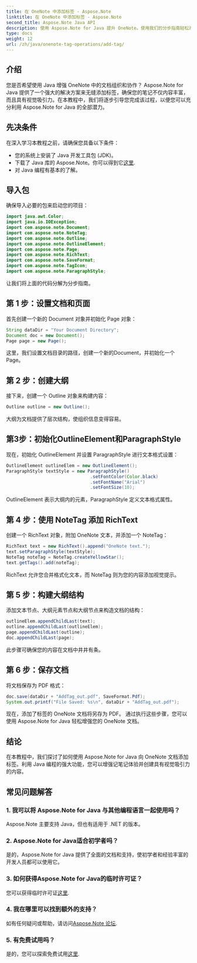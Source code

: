 ```yaml
---
title: 在 OneNote 中添加标签 - Aspose.Note
linktitle: 在 OneNote 中添加标签 - Aspose.Note
second_title: Aspose.Note Java API
description: 使用 Aspose.Note for Java 提升 OneNote。使用我们的分步指南轻松添加标签。现在就加强组织和协作！
type: docs
weight: 12
url: /zh/java/onenote-tag-operations/add-tag/
---
```

## 介绍
您是否希望使用 Java 增强 OneNote 中的文档组织和协作？ Aspose.Note for Java 提供了一个强大的解决方案来无缝添加标签，确保您的笔记不仅内容丰富，而且具有视觉吸引力。在本教程中，我们将逐步引导您完成该过程，以便您可以充分利用 Aspose.Note for Java 的全部潜力。
## 先决条件
在深入学习本教程之前，请确保您具备以下条件：
- 您的系统上安装了 Java 开发工具包 (JDK)。
- 下载了 Java 库的 Aspose.Note。你可以得到它[这里](https://releases.aspose.com/note/java/).
- 对 Java 编程有基本的了解。
## 导入包
确保导入必要的包来启动您的项目：
```java
import java.awt.Color;
import java.io.IOException;
import com.aspose.note.Document;
import com.aspose.note.NoteTag;
import com.aspose.note.Outline;
import com.aspose.note.OutlineElement;
import com.aspose.note.Page;
import com.aspose.note.RichText;
import com.aspose.note.SaveFormat;
import com.aspose.note.TagIcon;
import com.aspose.note.ParagraphStyle;
```
让我们将上面的代码分解为分步指南。
## 第 1 步：设置文档和页面
首先创建一个新的 Document 对象并初始化 Page 对象：
```java
String dataDir = "Your Document Directory";
Document doc = new Document();
Page page = new Page();
```
这里，我们设置文档目录的路径，创建一个新的Document，并初始化一个Page。
## 第 2 步：创建大纲
接下来，创建一个 Outline 对象来构建内容：
```java
Outline outline = new Outline();
```
大纲为文档提供了层次结构，使组织信息变得容易。
## 第3步：初始化OutlineElement和ParagraphStyle
现在，初始化 OutlineElement 并设置 ParagraphStyle 进行文本格式设置：
```java
OutlineElement outlineElem = new OutlineElement();
ParagraphStyle textStyle = new ParagraphStyle()
                                .setFontColor(Color.black)
                                .setFontName("Arial")
                                .setFontSize(10);
```
OutlineElement 表示大纲内的元素，ParagraphStyle 定义文本格式属性。
## 第 4 步：使用 NoteTag 添加 RichText
创建一个 RichText 对象，附加 OneNote 文本，并添加一个 NoteTag：
```java
RichText text = new RichText().append("OneNote text.");
text.setParagraphStyle(textStyle);
NoteTag noteTag = NoteTag.createYellowStar();
text.getTags().add(noteTag);
```
RichText 允许您合并格式化文本，而 NoteTag 则为您的内容添加视觉提示。
## 第 5 步：构建大纲结构
添加文本节点、大纲元素节点和大纲节点来构造文档的结构：
```java
outlineElem.appendChildLast(text);
outline.appendChildLast(outlineElem);
page.appendChildLast(outline);
doc.appendChildLast(page);
```
此步骤可确保您的内容在文档中井井有条。
## 第 6 步：保存文档
将文档保存为 PDF 格式：
```java
doc.save(dataDir + "AddTag_out.pdf", SaveFormat.Pdf);
System.out.printf("File Saved: %s\n", dataDir + "AddTag_out.pdf");
```
现在，添加了标签的 OneNote 文档将另存为 PDF。
通过执行这些步骤，您可以使用 Aspose.Note for Java 轻松增强您的 OneNote 文档。
## 结论
在本教程中，我们探讨了如何使用 Aspose.Note for Java 向 OneNote 文档添加标签。利用 Java 编程的强大功能，您可以增强记笔记体验并创建具有视觉吸引力的内容。
## 常见问题解答
### 1. 我可以将 Aspose.Note for Java 与其他编程语言一起使用吗？
Aspose.Note 主要支持 Java，但也有适用于 .NET 的版本。
### 2. Aspose.Note for Java适合初学者吗？
是的，Aspose.Note for Java 提供了全面的文档和支持，使初学者和经验丰富的开发人员都可以使用它。
### 3. 如何获得Aspose.Note for Java的临时许可证？
您可以获得临时许可证[这里](https://purchase.aspose.com/temporary-license/).
### 4. 我在哪里可以找到额外的支持？
如有任何疑问或帮助，请访问[Aspose.Note 论坛](https://forum.aspose.com/c/note/28).
### 5. 有免费试用吗？
是的，您可以探索免费试用[这里](https://releases.aspose.com/).
